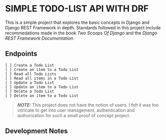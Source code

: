 # SIMPLE TODO-LIST API WITH DRF

This is a simple project that explores the basic concepts in Django and Django REST Framework in depth. Standards followed in this project include recommedations made in the book _Two Scoops Of Django_ and the _Django REST Framework Documentation_.

## Endpoints

    [ ] Create a Todo List
    [ ] Create an item to a Todo List
    [ ] Read all Todo Lists
    [ ] Read all items in a Todo List
    [ ] Update a Todo List
    [ ] Update an item to a Todo List
    [ ] Delete a Todo List
    [ ] Delete an item to a Todo List

> **_NOTE:_** This project does not have the notion of users. I felt it was too intricate to get into user management, authentication and authorization for such a small proof of concept project.

## Development Notes
